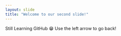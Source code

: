 ```yaml
---
layout: slide
title: "Welcome to our second slide!"
---
```

Still Learning GitHub 😁
Use the left arrow to go back!

